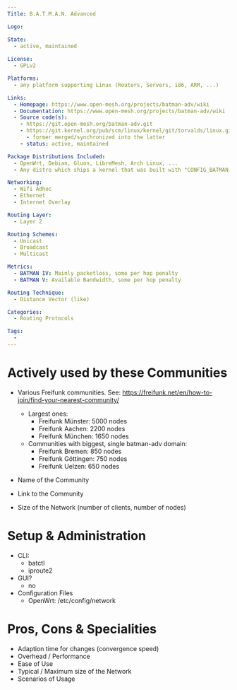 ```yaml
---
Title: B.A.T.M.A.N. Advanced

Logo:

State: 
  - active, maintained
  
License: 
  - GPLv2

Platforms:
  - any platform supporting Linux (Routers, Servers, i86, ARM, ...)

Links:
  - Homepage: https://www.open-mesh.org/projects/batman-adv/wiki
  - Documentation: https://www.open-mesh.org/projects/batman-adv/wiki
  - Source code(s):
    - https://git.open-mesh.org/batman-adv.git
    - https://git.kernel.org/pub/scm/linux/kernel/git/torvalds/linux.git/
      - former merged/synchronized into the latter
    - status: active, maintained

Package Distributions Included:
  - OpenWrt, Debian, Gluon, LibreMesh, Arch Linux, ...
  - Any distro which ships a kernel that was built with "CONFIG_BATMAN_ADV=m" or "CONFIG_BATMAN_ADV=y"

Networking:
  - Wifi Adhoc
  - Ethernet
  - Internet Overlay

Routing Layer:
  - Layer 2

Routing Schemes:
  - Unicast
  - Broadcast
  - Multicast

Metrics:
  - BATMAN IV: Mainly packetloss, some per hop penalty
  - BATMAN V: Available Bandwidth, some per hop penalty

Routing Technique:
  - Distance Vector (like)

Categories:
  - Routing Protocols

Tags:
  - 
---
```


<!-- Content -->
# Actively used by these Communities

* Various Freifunk communities. See: https://freifunk.net/en/how-to-join/find-your-nearest-community/
  * Largest ones:
    * Freifunk Münster: 5000 nodes
    * Freifunk Aachen: 2200 nodes
    * Freifunk München: 1650 nodes
  * Communities with biggest, single batman-adv domain:
    * Freifunk Bremen: 850 nodes
    * Freifunk Göttingen: 750 nodes
    * Freifunk Uelzen: 650 nodes

* Name of the Community
* Link to the Community
* Size of the Network (number of clients, number of nodes)

# Setup & Administration

* CLI:
  * batctl
  * iproute2
* GUI?
  * no
* Configuration Files
  * OpenWrt: /etc/config/network

# Pros, Cons & Specialities


* Adaption time for changes (convergence speed)
* Overhead / Performance
* Ease of Use
* Typical / Maximum size of the Network
* Scenarios of Usage


